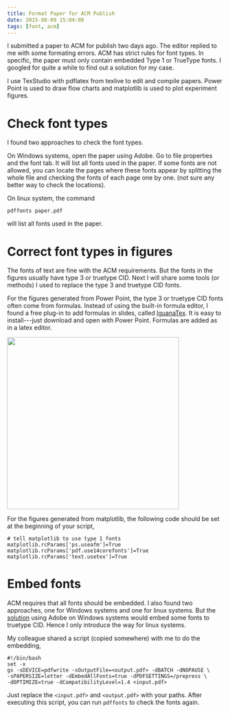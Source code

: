 ```yaml
---
title: Format Paper for ACM Publish
date: 2015-08-09 15:04:08
tags: [font, acm]
---
```


I submitted a paper to ACM for publish two days ago. The editor replied to me
with some formating errors. ACM has strict rules for font types. In specific,
the paper must only contain embedded Type 1 or TrueType fonts. I googled for
quite a while to find out a solution for my case.

I use TexStudio with pdflatex
from texlive to edit and compile papers. Power Point is used to draw
flow charts and matplotlib is used to plot experiment figures.


# Check font types
I found two approaches to check the font types.

On Windows systems, open the paper using Adobe. Go to file properties and the
font tab. It will list all fonts used in the paper. If some fonts are not
allowed, you can locate the pages where these fonts appear by splitting the
whole file and checking the fonts of each page one by one. (not sure any better
way to check the locations).

On linux system, the command

    pdffonts paper.pdf

will list all fonts used in the paper.


# Correct font types in figures

The fonts of text are fine with the ACM requirements. But the fonts in the
figures usually have type 3 or truetype CID. Next I will share some tools (or
methods) I used to replace the type 3 and truetype CID fonts.

For the figures generated from Power Point, the type 3 or truetype CID fonts
often come from formulas. Instead of using the built-in formula editor, I
found a free plug-in to add formulas in slides, called
[IguanaTex](http://www.jonathanleroux.org/software/iguanatex/download.html). It
is easy to install---just download and open with Power Point. Formulas are
added as in a latex editor.


<img src="{{ BASE_PATH }}/assets/image/iguanatex.png" width="400px"/>

For the figures generated from matplotlib, the following code should be set
at the beginning of your script,

    # tell matplotlib to use type 1 fonts
    matplotlib.rcParams['ps.useafm']=True
    matplotlib.rcParams['pdf.use14corefonts']=True
    matplotlib.rcParams['text.usetex']=True

# Embed fonts

ACM requires that all fonts should be embedded. I also found two approaches,
one for Windows systems and one for linux systems. But the
[solution](http://blogs.adobe.com/acrobatforlifesciences/2008/09/reembedding_fonts_in_a_pdf/) using Adobe
on Windows systems would embed some fonts to truetype CID. Hence I only
introduce the way for linux systems.

My colleague shared a script (copied somewhere) with me to do the embedding,

    #!/bin/bash
    set -x
    gs -sDEVICE=pdfwrite -sOutputFile=<output.pdf> -dBATCH -dNOPAUSE \
    -sPAPERSIZE=letter -dEmbedAllFonts=true -dPDFSETTINGS=/prepress \
    -dOPTIMIZE=true -dCompatibilityLevel=1.4 <input.pdf>

Just replace the `<input.pdf>` and `<output.pdf>` with your paths. After executing
this script, you can run `pdffonts` to check the fonts again.
